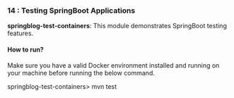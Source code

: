 ### 14 : Testing SpringBoot Applications

**springblog-test-containers**: This module demonstrates SpringBoot testing features.

#### How to run?

Make sure you have a valid Docker environment installed and running on your machine before running the below command.

springblog-test-containers> mvn test


